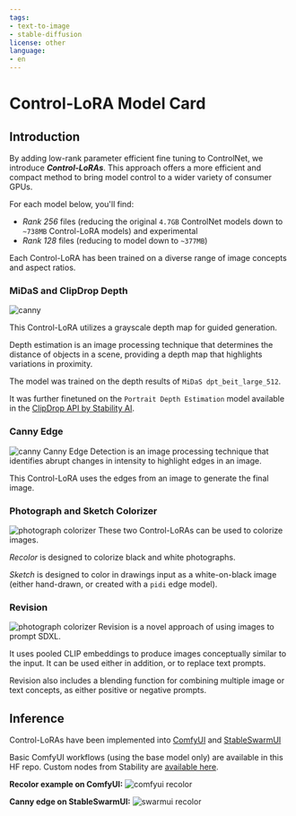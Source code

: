 ```yaml
---
tags:
- text-to-image
- stable-diffusion
license: other
language:
- en
---
```


# Control-LoRA Model Card


## Introduction
By adding low-rank parameter efficient fine tuning to ControlNet, we introduce ***Control-LoRAs***. This approach offers a more efficient and compact method to bring model control to a wider variety of consumer GPUs.

For each model below, you'll find:

- *Rank 256* files (reducing the original `4.7GB` ControlNet models down to `~738MB` Control-LoRA models) and experimental
- *Rank 128* files (reducing to model down to `~377MB`)

Each Control-LoRA has been trained on a diverse range of image concepts and aspect ratios.

### MiDaS and ClipDrop Depth
![canny](samples/depth-sample.jpeg)

This Control-LoRA utilizes a grayscale depth map for guided generation.

Depth estimation is an image processing technique that determines the distance of objects in a scene, providing a depth map that highlights variations in proximity.

The model was trained on the depth results of `MiDaS dpt_beit_large_512`.

It was further finetuned on the `Portrait Depth Estimation` model available in the [ClipDrop API by Stability AI](https://clipdrop.co/apis/docs/portrait-depth-estimation).

### Canny Edge
![canny](samples/canny-sample.jpeg)
Canny Edge Detection is an image processing technique that identifies abrupt changes in intensity to highlight edges in an image.

This Control-LoRA uses the edges from an image to generate the final image.

### Photograph and Sketch Colorizer
![photograph colorizer](samples/colorizer-sample.jpeg)
These two Control-LoRAs can be used to colorize images.

*Recolor* is designed to colorize black and white photographs.

*Sketch* is designed to color in drawings input as a white-on-black image (either hand-drawn, or created with a `pidi` edge model).

### Revision
![photograph colorizer](samples/revision-sample.jpeg)
Revision is a novel approach of using images to prompt SDXL.

It uses pooled CLIP embeddings to produce images conceptually similar to the input. It can be used either in addition, or to replace text prompts.

Revision also includes a blending function for combining multiple image or text concepts, as either positive or negative prompts.


## Inference

Control-LoRAs have been implemented into [ComfyUI](https://github.com/comfyanonymous/ComfyUI) and [StableSwarmUI](https://github.com/Stability-AI/StableSwarmUI)

Basic ComfyUI workflows (using the base model only) are available in this HF repo. Custom nodes from Stability are [available here](https://github.com/Stability-AI/stability-ComfyUI-nodes).

**Recolor example on ComfyUI:** ![comfyui recolor](samples/comfyui-recolor-example.jpeg)

**Canny edge on StableSwarmUI:** ![swarmui recolor](samples/swarmui-canny-example.jpeg)